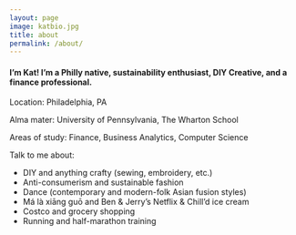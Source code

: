 ```yaml
---
layout: page
image: katbio.jpg
title: about
permalink: /about/
---
```


#### I’m Kat! I’m a Philly native, sustainability enthusiast, DIY Creative, and a finance professional.

Location: Philadelphia, PA

Alma mater: University of Pennsylvania, The Wharton School

Areas of study: Finance, Business Analytics, Computer Science

Talk to me about:  

- DIY and anything crafty (sewing, embroidery, etc.)
- Anti-consumerism and sustainable fashion
- Dance (contemporary and modern-folk Asian fusion styles)
- Má là xiāng guō and Ben & Jerry’s Netflix & Chill’d ice cream
- Costco and grocery shopping
- Running and half-marathon training